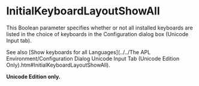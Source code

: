 # InitialKeyboardLayoutShowAll

This Boolean parameter specifies whether or not all installed keyboards are listed in the choice of keyboards in the Configuration dialog box (Unicode Input tab).

See also [Show keyboards for all Languages](../../The APL Environment/Configuration Dialog Unicode Input Tab (Unicode Edition Only).htm#InitialKeyboardLayoutShowAll).

**Unicode Edition only.**
